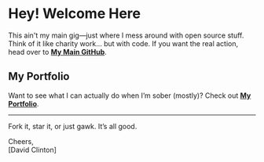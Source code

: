 # Hey! Welcome Here

This ain't my main gig—just where I mess around with open source stuff. Think of it like charity work... but with code. If you want the real action, head over to [**My Main GitHub**](https://github.com/daveclinton/daveclinton).

## My Portfolio  
Want to see what I can actually do when I’m sober (mostly)? Check out [**My Portfolio**](http://daveclintonn.cc/).

---

Fork it, star it, or just gawk. It’s all good.

Cheers,  
[David Clinton]
